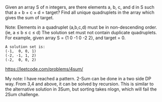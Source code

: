 Given an array S of n integers, are there elements a, b, c, and d in S such that a + b + c + d = target? Find all unique quadruplets in the array which gives the sum of target.

Note:
Elements in a quadruplet (a,b,c,d) must be in non-descending order. (ie, a ≤ b ≤ c ≤ d)
The solution set must not contain duplicate quadruplets.
    For example, given array S = {1 0 -1 0 -2 2}, and target = 0.

    A solution set is:
    (-1,  0, 0, 1)
    (-2, -1, 1, 2)
    (-2,  0, 0, 2)

https://leetcode.com/problems/4sum/

My note:
I have reached a pattern. 2-Sum can be done in a two side DP way. From 3,4 and above, it can be solved by recursion.
This is similar to the alternative solution in 3Sum, but sorting takes nlogn, which will fail the 2Sum challenge.

